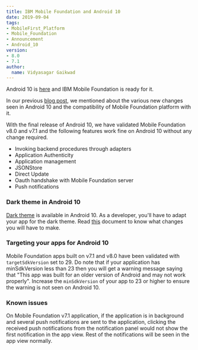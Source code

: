 ```yaml
---
title: IBM Mobile Foundation and Android 10
date: 2019-09-04
tags:
- MobileFirst_Platform
- Mobile_Foundation
- Announcement
- Android_10
version:
- 8.0
- 7.1
author:
  name: Vidyasagar Gaikwad
---
```


Android 10 is [here](https://android-developers.googleblog.com/2019/09/welcoming-android-10.html) and IBM Mobile Foundation is ready for it. 

In our previous [blog post](https://mobilefirstplatform.ibmcloud.com/blog/2019/05/15/mobilefirst-android-Q/), we mentioned about the various new changes seen in Android 10 and the compatibility of Mobile Foundation platform with it.

With the final release of Android 10, we have validated Mobile Foundation v8.0 and v7.1 and the following features work fine on Android 10 without any change required.

* Invoking backend procedures through adapters
* Application Authenticity
* Application management
* JSONStore
* Direct Update
* Oauth handshake with Mobile Foundation server 
* Push notifications



### Dark theme in Android 10
[Dark theme](https://developer.android.com/guide/topics/ui/look-and-feel/darktheme) is available in Android 10. As a developer, you'll have to adapt your app for the dark theme. Read [this](https://developer.android.com/guide/topics/ui/look-and-feel/darktheme#supporting_dark_theme_in_your_app) document to know what changes you will have to make.  

### Targeting your apps for Android 10
Mobile Foundation apps built on v7.1 and v8.0 have been validated with `targetSdkVersion` set to 29. Do note that if your application has minSdkVersion less than 23 then you will get a warning message saying that "This app was built for an older version of Android and may not work properly". Increase the `minSdkVersion` of your app to 23 or higher to ensure the warning is not seen on Android 10. 


### Known issues
On Mobile Foundation v7.1 application, if the application is in background and several push notifications are sent to the application, clicking the received push notifications from the notification panel would not show the first notification in the app view. Rest of the notifications will be seen in the app view normally.

